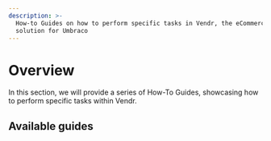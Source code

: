 ```yaml
---
description: >-
  How-to Guides on how to perform specific tasks in Vendr, the eCommerce
  solution for Umbraco
---
```


# Overview

In this section, we will provide a series of How-To Guides, showcasing how to perform specific tasks within Vendr.

## Available guides

